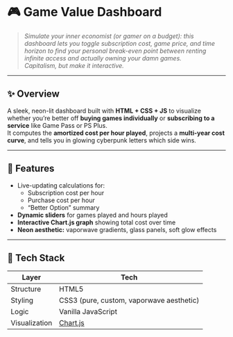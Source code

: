# 🎮 Game Value Dashboard

> *Simulate your inner economist (or gamer on a budget): this dashboard lets you toggle subscription cost, game price, and time horizon to find your personal break-even point between renting infinite access and actually owning your damn games.*  
> *Capitalism, but make it interactive.*

---

## ✨ Overview
A sleek, neon-lit dashboard built with **HTML + CSS + JS** to visualize whether you’re better off **buying games individually** or **subscribing to a service** like Game Pass or PS Plus.  
It computes the **amortized cost per hour played**, projects a **multi-year cost curve**, and tells you in glowing cyberpunk letters which side wins.

---

## 🧮 Features
- Live-updating calculations for:
  - Subscription cost per hour  
  - Purchase cost per hour  
  - “Better Option” summary  
- **Dynamic sliders** for games played and hours played  
- **Interactive Chart.js graph** showing total cost over time  
- **Neon aesthetic:** vaporwave gradients, glass panels, soft glow effects  

---

## 🧠 Tech Stack
| Layer | Tech |
|-------|------|
| Structure | HTML5 |
| Styling | CSS3 (pure, custom, vaporwave aesthetic) |
| Logic | Vanilla JavaScript |
| Visualization | [Chart.js](https://www.chartjs.org/) |

